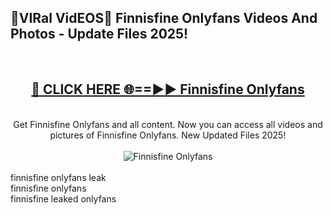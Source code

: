 <h2>🔴VIRal VidEOS🔴 Finnisfine Onlyfans Videos And Photos - Update Files 2025!</h2>
<br>
<div align="center">
<h2><a href="https://virallinks.top/odZfE0" rel="nofollow">🔴 CLICK HERE 🌐==►► Finnisfine Onlyfans</a></h2>
<br>
Get Finnisfine Onlyfans and all content. Now you can access all videos and pictures of Finnisfine Onlyfans. New Updated Files 2025!
<br>
<br>
<a href="https://virallinks.top/odZfE0" rel="nofollow" data-target="animated-image.originalLink"><img src="https://i.imgur.com/dJHk4Zq.gif)" alt="Finnisfine Onlyfans" style="max-width: 100%; display: inline-block;" data-target="animated-image.originalImage"></a>
</div>
<br>
finnisfine onlyfans leak<br>
finnisfine onlyfans<br>
finnisfine leaked onlyfans